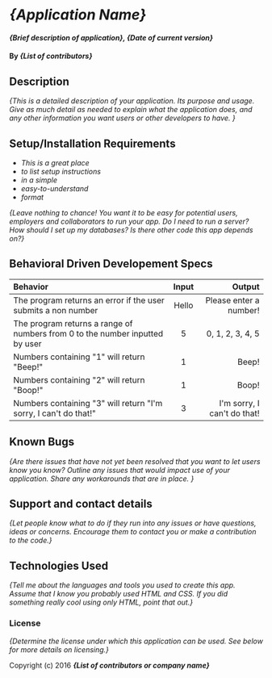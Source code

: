 # _{Application Name}_

#### _{Brief description of application}, {Date of current version}_

#### By _**{List of contributors}**_

## Description

_{This is a detailed description of your application. Its purpose and usage.  Give as much detail as needed to explain what the application does, and any other information you want users or other developers to have. }_

## Setup/Installation Requirements

* _This is a great place_
* _to list setup instructions_
* _in a simple_
* _easy-to-understand_
* _format_

_{Leave nothing to chance! You want it to be easy for potential users, employers and collaborators to run your app. Do I need to run a server? How should I set up my databases? Is there other code this app depends on?}_

## Behavioral Driven Developement Specs 

| Behavior       | Input    | Output     |
| :------------- | :----------: | -----------: |
| The program returns an error if the user submits a non number | Hello | Please enter a number! |
|  The program returns a range of numbers from 0 to the number inputted by user | 5 | 0, 1, 2, 3, 4, 5  |
| Numbers containing "1" will return "Beep!" | 1 | Beep! |
| Numbers containing "2" will return "Boop!"   | 1 | Boop! |
| Numbers containing "3" will return "I'm sorry, I can't do that!"   | 3 | I'm sorry, I can't do that! |


## Known Bugs

_{Are there issues that have not yet been resolved that you want to let users know you know?  Outline any issues that would impact use of your application.  Share any workarounds that are in place. }_

## Support and contact details

_{Let people know what to do if they run into any issues or have questions, ideas or concerns.  Encourage them to contact you or make a contribution to the code.}_

## Technologies Used

_{Tell me about the languages and tools you used to create this app. Assume that I know you probably used HTML and CSS. If you did something really cool using only HTML, point that out.}_

### License

*{Determine the license under which this application can be used.  See below for more details on licensing.}*

Copyright (c) 2016 **_{List of contributors or company name}_**
